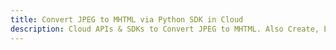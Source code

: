 ---title: Convert JPEG to MHTML via Python SDK in Clouddescription: Cloud APIs & SDKs to Convert JPEG to MHTML. Also Create, Edit & Render Microsoft Word & OpenOffice documents in the Cloud.---